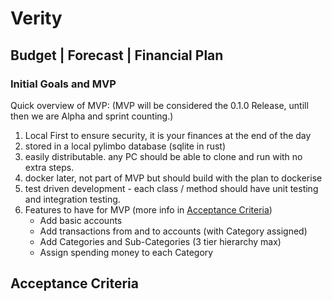 # Verity

## Budget | Forecast | Financial Plan

### Initial Goals and MVP

Quick overview of MVP:
(MVP will be considered the 0.1.0 Release, untill then we are Alpha and sprint counting.)

1. Local First to ensure security, it is your finances at the end of the day
1. stored in a local pylimbo database (sqlite in rust)
1. easily distributable. any PC should be able to clone and run with no extra steps.
1. docker later, not part of MVP but should build with the plan to dockerise
1. test driven development - each class / method should have unit testing and integration testing.
1. Features to have for MVP (more info in [Acceptance Criteria](#Acceptance-Criteria))
    - Add basic accounts
    - Add transactions from and to accounts (with Category assigned)
    - Add Categories and Sub-Categories (3 tier hierarchy max)
    - Assign spending money to each Category




## Acceptance Criteria
